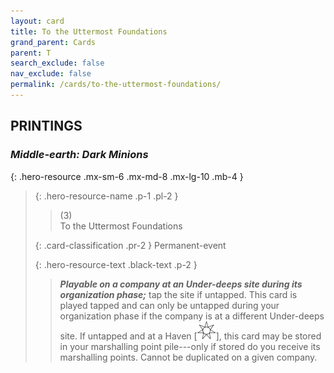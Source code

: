 ```yaml
---
layout: card
title: To the Uttermost Foundations
grand_parent: Cards
parent: T
search_exclude: false
nav_exclude: false
permalink: /cards/to-the-uttermost-foundations/
---
```


## PRINTINGS


### _Middle-earth: Dark Minions_

{: .hero-resource .mx-sm-6 .mx-md-8 .mx-lg-10 .mb-4 }
> {: .hero-resource-name .p-1 .pl-2 }
> > <div class="card-mp">(3)</div>
> > <div class="card-name">To the Uttermost Foundations</div>
>
> {: .card-classification .pr-2 }
> Permanent-event
>
> {: .hero-resource-text .black-text .p-2 }
> > ***Playable on a company at an Under-deeps site during its organization phase;*** tap the site if untapped. This card is played tapped and can only be untapped during your organization phase if the company is at a different Under-deeps site. If untapped and at a Haven \[![](/assets/images/free-haven.svg)], this card may be stored in your marshalling point pile---only if stored do you receive its marshalling points. Cannot be duplicated on a given company. 
> 
